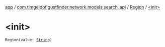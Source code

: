 [app](../../index.md) / [com.timgeldof.gustfinder.network.models.search_api](../index.md) / [Region](index.md) / [&lt;init&gt;](./-init-.md)

# &lt;init&gt;

`Region(value: `[`String`](https://kotlinlang.org/api/latest/jvm/stdlib/kotlin/-string/index.html)`)`